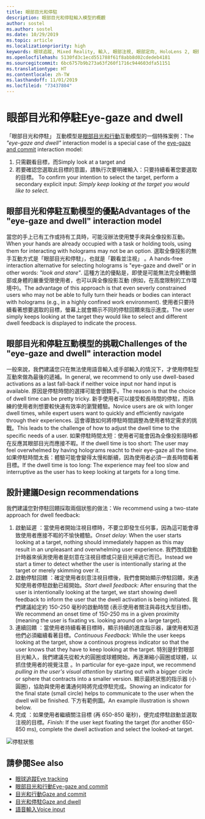 ```yaml
---
title: 眼部目光和停駐
description: 眼部目光和停駐輸入模型的概觀
author: sostel
ms.author: sostel
ms.date: 10/29/2019
ms.topic: article
ms.localizationpriority: high
keywords: 眼球追蹤, Mixed Reality, 輸入, 眼部注視, 眼部定向, HoloLens 2, 眼動式選取, 停駐
ms.openlocfilehash: 5130fd3c1ecd551788f61f8abb8d02cdedeb4181
ms.sourcegitcommit: 6bc6757b9b273a63f260f1716c944603dfa51151
ms.translationtype: HT
ms.contentlocale: zh-TW
ms.lasthandoff: 11/01/2019
ms.locfileid: "73437804"
---
```

# <a name="eye-gaze-and-dwell"></a><span data-ttu-id="e8657-104">眼部目光和停駐</span><span class="sxs-lookup"><span data-stu-id="e8657-104">Eye-gaze and dwell</span></span>

<span data-ttu-id="e8657-105">「眼部目光和停駐」  互動模型是[眼部目光和行動](gaze-and-commit.md)互動模型的一個特殊案例：</span><span class="sxs-lookup"><span data-stu-id="e8657-105">The _"eye-gaze and dwell"_ interaction model is a special case of the [eye-gaze and commit](gaze-and-commit.md) interaction model:</span></span>
1. <span data-ttu-id="e8657-106">只需觀看目標，而</span><span class="sxs-lookup"><span data-stu-id="e8657-106">Simply look at a target and</span></span> 
2. <span data-ttu-id="e8657-107">若要確認您選取此目標的意圖，請執行次要明確輸入：只要持續看著您要選取的目標。 </span><span class="sxs-lookup"><span data-stu-id="e8657-107">To confirm your intention to select the target, perform a secondary explicit input: _Simply keep looking at the target you would like to select_.</span></span>

## <a name="advantages-of-the-eye-gaze-and-dwell-interaction-model"></a><span data-ttu-id="e8657-108">眼部目光和停駐互動模型的優點</span><span class="sxs-lookup"><span data-stu-id="e8657-108">Advantages of the "eye-gaze and dwell" interaction model</span></span> 
<span data-ttu-id="e8657-109">當您的手上已有工作或持有工具時，可能沒辦法使用雙手來與全像投影互動。</span><span class="sxs-lookup"><span data-stu-id="e8657-109">When your hands are already occupied with a task or holding tools, using them for interacting with holograms may not be an option.</span></span>
<span data-ttu-id="e8657-110">選取全像投影的無手互動方式是「眼部目光和停駐」，也就是「觀看並注視」  。</span><span class="sxs-lookup"><span data-stu-id="e8657-110">A hands-free interaction alternative for selecting holograms is "eye-gaze and dwell" or in other words: _"look and stare"_.</span></span> <span data-ttu-id="e8657-111">這種方法的優點是，即使是可能無法完全轉動頭部或身體的嚴重受限使用者，也可以與全像投影互動 (例如，在高度限制的工作環境中)。</span><span class="sxs-lookup"><span data-stu-id="e8657-111">The advantage of this approach is that even severly constrained users who may not be able to fully turn their heads or bodies can interact with holograms (e.g., in a highly confined work environment).</span></span>
<span data-ttu-id="e8657-112">使用者只要持續看著想要選取的目標，螢幕上就會顯示不同的停駐回饋來指示進度。</span><span class="sxs-lookup"><span data-stu-id="e8657-112">The user simply keeps looking at the target they would like to select and different dwell feedback is displayed to indicate the process.</span></span>


## <a name="challenges-of-the-eye-gaze-and-dwell-interaction-model"></a><span data-ttu-id="e8657-113">眼部目光和停駐互動模型的挑戰</span><span class="sxs-lookup"><span data-stu-id="e8657-113">Challenges of the "eye-gaze and dwell" interaction model</span></span>
<span data-ttu-id="e8657-114">一般來說，我們建議您只在無法使用語音輸入或手部輸入的情況下，才使用停駐型互動來做為最後的遞補。</span><span class="sxs-lookup"><span data-stu-id="e8657-114">In general, we  recommend to only use dwell-based activations as a last fall-back if neither voice input nor hand input is available.</span></span> <span data-ttu-id="e8657-115">原因是停駐時間的選擇可能會很棘手。</span><span class="sxs-lookup"><span data-stu-id="e8657-115">The reason is that the choice of dwell time can be pretty tricky.</span></span> <span data-ttu-id="e8657-116">新手使用者可以接受較長時間的停駐，而熟練的使用者則想要較快速有效率的瀏覽體驗。</span><span class="sxs-lookup"><span data-stu-id="e8657-116">Novice users are ok with longer dwell times, while expert users want to quickly and efficiently navigate through their experiences.</span></span> <span data-ttu-id="e8657-117">這會導致如何將停駐時間調整為使用者特定需求的挑戰。</span><span class="sxs-lookup"><span data-stu-id="e8657-117">This leads to the challenge of how to adjust the dwell time to the specific needs of a user.</span></span>
<span data-ttu-id="e8657-118">如果停駐時間太短：使用者可能會因為全像投影隨時都在反應其眼部目光而應接不暇。</span><span class="sxs-lookup"><span data-stu-id="e8657-118">If the dwell time is too short: The user may feel overwhelmed by having holograms reacht to their eye-gaze all the time.</span></span> <span data-ttu-id="e8657-119">如果停駐時間太長：體驗可能會變得太慢和斷續，因為使用者必須一直長時間看著目標。</span><span class="sxs-lookup"><span data-stu-id="e8657-119">If the dwell time is too long: The experience may feel too slow and interruptive as the user has to keep looking at targets for a long time.</span></span>

## <a name="design-recommendations"></a><span data-ttu-id="e8657-120">設計建議</span><span class="sxs-lookup"><span data-stu-id="e8657-120">Design recommendations</span></span>
<span data-ttu-id="e8657-121">我們建議您對停駐回饋採取兩個狀態的做法：</span><span class="sxs-lookup"><span data-stu-id="e8657-121">We recommend using a two-state approach for dwell feedback:</span></span>
1. <span data-ttu-id="e8657-122">啟動延遲  ：當使用者開始注視目標時，不要立即發生任何事，因為這可能會導致使用者應接不暇的不愉快體驗。</span><span class="sxs-lookup"><span data-stu-id="e8657-122">*Onset delay*: When the user starts looking at a target, nothing should immediately happen as this may result in an unpleasant and overwhelming user experience.</span></span> <span data-ttu-id="e8657-123">我們改成啟動計時器來偵測使用者是刻意在注視目標或只是目光掃過它而已。</span><span class="sxs-lookup"><span data-stu-id="e8657-123">Instead we start a timer to detect whether the user is intentionally staring at the target or merely skimming over it.</span></span>
2. <span data-ttu-id="e8657-124">啟動停駐回饋  ：確定使用者刻意注視目標後，我們會開始顯示停駐回饋，來通知使用者停駐啟動已經開始。</span><span class="sxs-lookup"><span data-stu-id="e8657-124">*Start dwell feedback:* After ensuring that the user is intentionally looking at the target, we start showing dwell feedback to inform the user that the dwell activation is being initiated.</span></span> <span data-ttu-id="e8657-125">我們建議給定約 150-250 毫秒的啟動時間 (表示使用者關注與尋找大型目標)。</span><span class="sxs-lookup"><span data-stu-id="e8657-125">We recommend an onset time of 150-250 ms in a given proximity (meaning the user is fixating vs. looking around on a large target).</span></span>  
3. <span data-ttu-id="e8657-126">連續回饋  ：當使用者持續看著目標時，顯示持續的進度指示器，讓使用者知道他們必須繼續看著目標。</span><span class="sxs-lookup"><span data-stu-id="e8657-126">*Continuous Feedback:* While the user keeps looking at the target, show a continous progress indicator so that the user knows that they have to keep looking at the target.</span></span> <span data-ttu-id="e8657-127">特別是針對眼部目光輸入，我們建議先從較大的圓圈或球體開始，再逐漸縮小圓圈或球體，以抓住使用者的視覺注意  。</span><span class="sxs-lookup"><span data-stu-id="e8657-127">In particular for eye-gaze input, we recommend _pulling in the user's visual attention_ by starting out with a bigger circle or sphere that contracts into a smaller version.</span></span> <span data-ttu-id="e8657-128">顯示最終狀態的指示器 (小圓圈)，協助與使用者溝通何時將完成停駐完成。</span><span class="sxs-lookup"><span data-stu-id="e8657-128">Showing an indicator for the final state (small circle) helps to communicate to the user when the dwell will be finished.</span></span> <span data-ttu-id="e8657-129">下方有範例圖。</span><span class="sxs-lookup"><span data-stu-id="e8657-129">An example illustration is shown below.</span></span> 
4. <span data-ttu-id="e8657-130">完成  ：如果使用者繼續關注目標 (再 650-850 毫秒)，便完成停駐啟動並選取注視的目標。</span><span class="sxs-lookup"><span data-stu-id="e8657-130">*Finish:* If the user kept fixating the target (for another 650-850 ms), complete the dwell activation and select the looked-at target.</span></span>

![停駐狀態](images/eyes_dwellstate_recommendation.png)<br>

## <a name="see-also"></a><span data-ttu-id="e8657-132">請參閱</span><span class="sxs-lookup"><span data-stu-id="e8657-132">See also</span></span>
* [<span data-ttu-id="e8657-133">眼球追蹤</span><span class="sxs-lookup"><span data-stu-id="e8657-133">Eye tracking</span></span>](eye-tracking.md)
* [<span data-ttu-id="e8657-134">眼部目光和行動</span><span class="sxs-lookup"><span data-stu-id="e8657-134">Eye-gaze and commit</span></span>](gaze-and-commit-eyes.md)
* [<span data-ttu-id="e8657-135">目光和行動</span><span class="sxs-lookup"><span data-stu-id="e8657-135">Gaze and commit</span></span>](gaze-and-commit.md)
* [<span data-ttu-id="e8657-136">目光和停駐</span><span class="sxs-lookup"><span data-stu-id="e8657-136">Gaze and dwell</span></span>](gaze-and-dwell.md)
* [<span data-ttu-id="e8657-137">語音輸入</span><span class="sxs-lookup"><span data-stu-id="e8657-137">Voice input</span></span>](voice-design.md)
